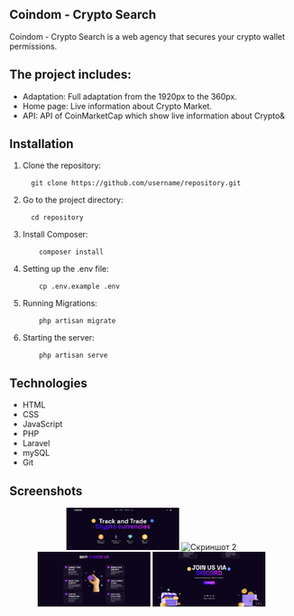 ## Coindom - Crypto Search

Coindom - Crypto Search is a web agency that secures your crypto wallet permissions.


## The project includes:

- Adaptation: Full adaptation from the 1920px to the 360px.
- Home page: Live information about Crypto Market.
- API: API of CoinMarketCap which show live information about Crypto&


## Installation

1. Clone the repository:
    ```
      git clone https://github.com/username/repository.git
    ```
2. Go to the project directory:
    ```
      cd repository
    ```
3. Install Composer:
    ```
        composer install
    ```
3. Setting up the .env file:
    ```
        cp .env.example .env
    ```
3. Running Migrations:
    ```
        php artisan migrate
    ```
3. Starting the server:
    ```
        php artisan serve
    ```
    

## Technologies

- HTML
- CSS
- JavaScript
- PHP
- Laravel
- mySQL
- Git


## Screenshots
<p align="center">
    <img src="public/images/readme1.png" alt="Скриншот 1" width="200"/>
    <img src="public/images/readme2.png" alt="Скриншот 2" width="200"/>
    <img src="public/images/readme3.png" alt="Скриншот 3" width="200"/>
    <img src="public/images/readme4.png" alt="Скриншот 4" width="200"/>
</p>
